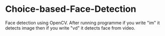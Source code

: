 # Choice-based-Face-Detection
Face detection using OpenCV.
After running programme if you write "im" it detects image then if you write "vd" it detects face from video.
